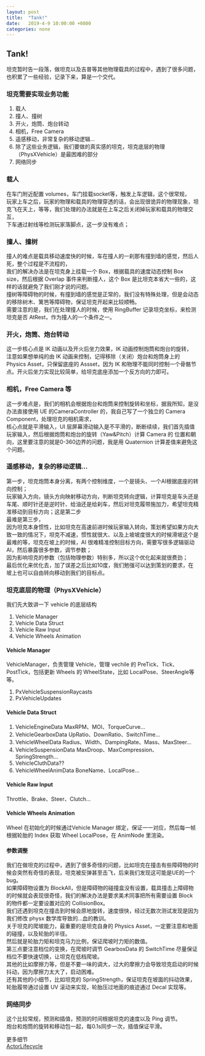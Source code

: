 ```yaml
---
layout: post
title:  "Tank!"
date:   2019-4-9 10:00:00 +0800
categories: none
---
```

## Tank!

坦克暂时告一段落，做坦克以及吉普等其他物理载具的过程中，遇到了很多问题，也积累了一些经验，记录下来，算是一个交代。<br>

### 坦克需要实现业务功能
1. 载人
2. 撞人、撞树
3. 开火，炮筒、炮台转动
4. 相机，Free Camera 
5. 遥感移动，非常复杂的移动逻辑...
6. 除了这些业务逻辑，我们要做的真实感的坦克，坦克底层的物理（PhysXVehicle）是最困难的部分
7. 网络同步

### 载人
在车门附近配置 volumes，车门挂载socket等，触发上车逻辑，这个很常规，<br>
玩家上车之后，玩家的物理和载具的物理穿透的话，会出现很诡异的物理现象，坦克飞在天上，等等，我们处理的办法就是在上车之后关闭掉玩家和载具的物理交互，<br>
下车通过射线等检测玩家落脚点，这一步没有难点；<br>

### 撞人、撞树
撞人的难点是载具移动速度快的时候，车在撞人的一刹那有撞到墙的感觉，然后人死，整个过程是不流程的，<br>
我们的解决办法是在坦克身上挂载一个 Box，根据载具的速度动态控制 Box size，然后根据 Overlap 事件来判断撞人，这个 Box 是比坦克本省大一些的，这样的话就避免了我们刚才说的问题。<br>
撞树等障碍物的时候，有撞到墙的感觉是正常的，我们没有特殊处理，但是会动态的移除树木、篱笆等障碍物，保证坦克开起来比较顺畅。<br>
需要注意的是，我们在处理撞人的时候，使用 RingBuffer 记录坦克坐标，来检测坦克是否 AtRest，作为撞人的一个条件之一。<br>

### 开火，炮筒、炮台转动
这一步核心点是 IK 动画以及开火后坐力效果，IK 动画控制炮筒和炮台的旋转，<br>
注意如果想单纯的由 IK 动画来控制，记得移除（关闭）炮台和炮筒身上的Physics Asset，只保留底座的 Assset，因为 IK 和物理不能同时控制一个骨骼节点。开火后坐力实现比较简单，给坦克底座添加一个反方向的力即可。

### 相机，Free Camera 等
这一步难点是，我们的相机会根据炮台和炮筒来控制旋转和坐标，据我所知，是没办法直接使用 UE 的CameraController 的，我自己写了一个独立的 Camera Component，处理坦克的相机需求，<br>
核心点就是平滑输入，UI 层屏幕滑动输入是不平滑的，断断续续，我们首先插值玩家输入，然后根据炮筒和炮台的旋转（Yaw&Pitch）计算 Camera 的 位置和朝向，这里要注意的就是0-360边界的问题，我是用 Quaternion 计算差值来避免这个问题。

### 遥感移动，复杂的移动逻辑...
第一步，坦克炮筒本身分离，有两个控制维度，一个是镜头、一个AI根据底座的转向控制；<br>
玩家输入方向，镜头方向映射移动方向，判断坦克转向逻辑，计算坦克是车头还是车尾、顺时针还是逆时针、给油还是给刹车，然后对坦克履带施加力，希望坦克精准移动到目标方向；这是第二步<br>
最难是第三步，<br>
因为坦克本身惯性，比如坦克在高速前进时候玩家输入转向，策划希望如果方向大致一致的情况下，坦克不减速，惯性就很大、以及上坡坡度很大的时候滑坡这个是最难的等，坦克在坡上的时候，AI 很难精准控制目标方向，需要写很多逻辑驱动AI，然后暴露很多参数，调节参数；<br>
因为影响坦克的参数（包括物理参数）特别多，所以这个优化起来就很费劲；<br>
最后优化来优化去，加了误差之后比如10度，我们勉强可以达到策划的要求，在坡上也可以自由转向移动到我们的目标点。<br>

### 坦克底层的物理（PhysXVehicle）

我们先大致讲一下 vehicle 的底层结构
1. Vehicle Manager
2. Vehicle Data Struct
3. Vehicle Raw Input
4. Vehicle Wheels Animation

#### Vehicle Manager
VehicleManager，负责管理 Vehicle，管理 vechile 的 PreTick、Tick、PostTick，包括更新 Wheels 的 WheelState，比如 LocalPose、SteerAngle等等。
1. PxVehicleSuspensionRaycasts
2. PxVehicleUpdates

#### Vehicle Data Struct
1. VehicleEngineData MaxRPM、MOI、TorqueCurve...
2. VehicleGearboxData UpRatio、DownRatio、SwitchTime...
3. VehicleWheelData Radius、Width、DampingRate、Mass、MaxSteer...
4. VehicleSuspensionData MaxDroop、MaxCompression、SpringStrength...
5. VehicleCluthData??
6. VehicleWheelAnimData BoneName、LocalPose...

#### Vehicle Raw Input
Throttle、Brake、Steer、Clutch...

#### Vehicle Wheels Animation
Wheel 在初始化的时候通过Vehicle Manager 绑定，保证一一对应，然后每一帧根据轮胎的 Index 获取 Wheel LocalPose，在 AnimNode 里渲染。

#### 参数调整
我们在做坦克的过程中，遇到了很多奇怪的问题，比如坦克在撞击有些障碍物的时候会突然有奇怪的表现，坦克被反弹甚至击飞，后来我们发现这可能是UE的一个bug。<br>
如果障碍物设置为 BlockAll，但是障碍物的碰撞盒没有设置，载具撞击上障碍物的时候就会表现很奇怪，我们的解决办法是要求美术同事把所有需要设置 Block 的物件都一定要设置对应的 CollisionBox。<br>
我们还遇到坦克在撞击到时候会原地旋转，速度很快，经过无数次测试发现是因为我们修改 physx 数学库导致的...血的教训。<br>
关于坦克的爬坡能力，最重要的是坦克自身的 Physics Asset，一定要注意和地面的碰撞，以及轮胎的半径。<br>
然后就是轮胎力矩和坦克马力比例，保证爬坡时力矩的数值。<br>
第三点要注意档位的变换，在爬坡时调节 GearboxData 的 SwitchTime 尽量保证档位不要快速切换，让坦克在低档爬坡。<br>
其他的比如摩擦力等，但是不要一味的调大，过大的摩擦力会导致坦克启动的时候抖动，因为摩擦力太大了，启动困难。<br>
还有其他的小细节，比如坦克的 SpringStrength，保证坦克在坡面的抖动效果，轮胎履带通过设置 UV 滚动来实现，轮胎压过地面的痕迹通过 Decal 实现等。<br>

### 网络同步
这个比较常规，预测和插值，预测的时间根据坦克的速度以及 Ping 调节。<br>
炮台和炮筒的旋转和移动包一起，每0.1s同步一次，插值保证平滑。<br>

更多细节<br>
[ActorLifecycle](https://docs.nvidia.com/gameworks/content/gameworkslibrary/physx/guide/Manual/Vehicles.html)<br>